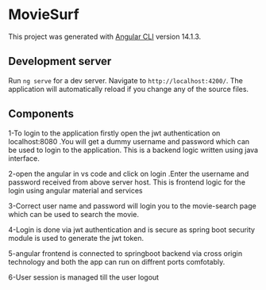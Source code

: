 # MovieSurf

This project was generated with [Angular CLI](https://github.com/angular/angular-cli) version 14.1.3.

## Development server

Run `ng serve` for a dev server. Navigate to `http://localhost:4200/`. The application will automatically reload if you change any of the source files.

## Components 

1-To login to the application firstly open the jwt authentication on localhost:8080 .You will get a dummy username and password which can be used to login to the application. This is a backend logic written using java interface.

2-open the angular in vs code and click on login .Enter the username and password received from above server host. This is frontend logic for the login using angular material and services

3-Correct user name and password will login you to the movie-search page which can be used to search the movie.

4-Login is done via jwt authentication and is secure as spring boot security module is used to generate the jwt token.

5-angular frontend is connected to springboot backend via cross origin technology and both the app can run on diffrent ports comfotably.

6-User session is managed till the user logout 
